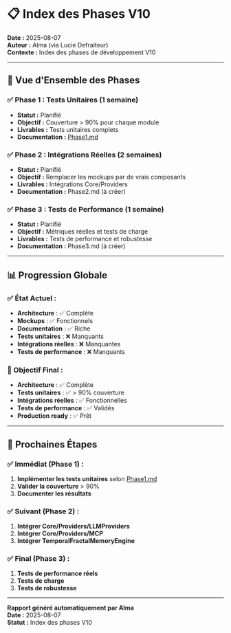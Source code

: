 # 📋 Index des Phases V10

**Date :** 2025-08-07  
**Auteur :** Alma (via Lucie Defraiteur)  
**Contexte :** Index des phases de développement V10

---

## 🎯 **Vue d'Ensemble des Phases**

### **✅ Phase 1 : Tests Unitaires (1 semaine)**
- **Statut :** Planifié
- **Objectif :** Couverture > 90% pour chaque module
- **Livrables :** Tests unitaires complets
- **Documentation :** [Phase1.md](./Phase1.md)

### **✅ Phase 2 : Intégrations Réelles (2 semaines)**
- **Statut :** Planifié
- **Objectif :** Remplacer les mockups par de vrais composants
- **Livrables :** Intégrations Core/Providers
- **Documentation :** Phase2.md (à créer)

### **✅ Phase 3 : Tests de Performance (1 semaine)**
- **Statut :** Planifié
- **Objectif :** Métriques réelles et tests de charge
- **Livrables :** Tests de performance et robustesse
- **Documentation :** Phase3.md (à créer)

---

## 📊 **Progression Globale**

### **✅ État Actuel :**
- **Architecture** : ✅ Complète
- **Mockups** : ✅ Fonctionnels
- **Documentation** : ✅ Riche
- **Tests unitaires** : ❌ Manquants
- **Intégrations réelles** : ❌ Manquantes
- **Tests de performance** : ❌ Manquants

### **🎯 Objectif Final :**
- **Architecture** : ✅ Complète
- **Tests unitaires** : ✅ > 90% couverture
- **Intégrations réelles** : ✅ Fonctionnelles
- **Tests de performance** : ✅ Validés
- **Production ready** : ✅ Prêt

---

## 🚀 **Prochaines Étapes**

### **✅ Immédiat (Phase 1) :**
1. **Implémenter les tests unitaires** selon [Phase1.md](./Phase1.md)
2. **Valider la couverture** > 90%
3. **Documenter les résultats**

### **✅ Suivant (Phase 2) :**
1. **Intégrer Core/Providers/LLMProviders**
2. **Intégrer Core/Providers/MCP**
3. **Intégrer TemporalFractalMemoryEngine**

### **✅ Final (Phase 3) :**
1. **Tests de performance réels**
2. **Tests de charge**
3. **Tests de robustesse**

---

**Rapport généré automatiquement par Alma**  
**Date :** 2025-08-07  
**Statut :** Index des phases V10
